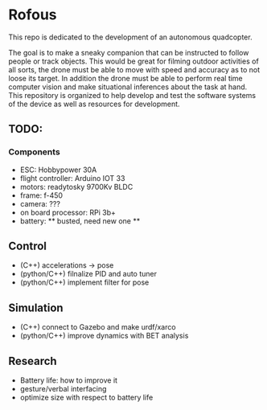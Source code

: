 # Rofous
This repo is dedicated to the development of an autonomous quadcopter.

The goal is to make a sneaky companion that can be instructed to follow people or track objects. This would be great for filming outdoor activities of all sorts, the drone must be able to move with speed and accuracy as to not loose its target. In addition the drone must be able to perform real time computer vision and make situational inferences about the task at hand. This repository is organized to help develop and test the software systems of the device as well as resources for development.

## TODO:
### Components
- ESC: Hobbypower 30A
- flight controller: Arduino IOT 33
- motors: readytosky 9700Kv BLDC
- frame: f-450
- camera: ???
- on board processor: RPi 3b+
- battery: ** busted, need new one **

## Control
- (C++) accelerations -> pose
- (python/C++) filnalize PID and auto tuner
- (python/C++) implement filter for pose

## Simulation
- (C++) connect to Gazebo and make urdf/xarco
- (python/C++) improve dynamics with BET analysis

## Research
- Battery life: how to improve it
- gesture/verbal interfacing
- optimize size with respect to battery life
